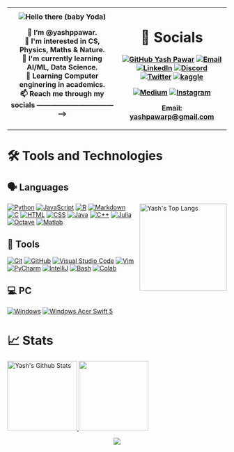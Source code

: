 <table>
  <tr>
    <th width="50%">
      
<img src="https://c.tenor.com/-z2KfO5zAckAAAAC/hello-there-baby-yoda.gif" align="center" alt="Hello there (baby Yoda)">

👋 I’m @yashppawar. <br>
👀 I'm interested in CS, Physics, Maths & Nature. <br>
🌱 I'm currently learning AI/ML, Data Science. <br>
📖 Learning Computer enginering in academics. <br>
📫 Reach me through my socials ———————————⟶
    </th>
<!-- - 💞️ I’m looking to collaborate on ...  -->
<!--
yashppawar/yashppawar is a ✨ special ✨ repository because its `README.md` (this file) appears on your GitHub profile.
You can click the Preview link to take a look at your changes.
-->
<th>

# 🔗 Socials
[![GitHub Yash Pawar](https://img.shields.io/github/followers/yashppawar?label=follow&style=for-the-badge&logo=github&logoColor=white&labelColor=333333)](https://github.com/yashppawar)
[![Email](https://img.shields.io/badge/Mail-004788?style=for-the-badge&logo=gmail&logoColor=white)](mailto:yashpawarp@gmail.com)
[![LinkedIn](https://img.shields.io/badge/LinkedIn-0077B5?style=for-the-badge&logo=linkedin&logoColor=white)](https://www.linkedin.com/in/yash-pawar-59a623214/)
[![Discord](https://img.shields.io/badge/Discord-7289DA?style=for-the-badge&logo=discord&logoColor=white)](https://discord.com/channels/@me/868716243392274472)
[![Twitter](https://img.shields.io/badge/Twitter-1A8CD8?style=for-the-badge&logo=twitter&logoColor=white)](https://twitter.com/YashPaw66294803)
[![kaggle](https://img.shields.io/badge/kaggle-31C3FF?style=for-the-badge&logo=kaggle&logoColor=white)](https://www.kaggle.com/yashpawarp)
<!-- [![Replit](https://img.shields.io/badge/Replit.com-1D2021?style=for-the-badge&logo=replit&logoColor=white)](https://replit.com/@yashpawar) -->
[![Medium](https://img.shields.io/badge/Medium-12100E?style=for-the-badge&logo=medium&logoColor=white)](https://yashppawar.medium.com/)
[![Instagram](https://img.shields.io/badge/Instagram-E4405F?style=for-the-badge&logo=instagram&logoColor=white)](https://www.instagram.com/pawaryashp/)
<!-- [![GitLab](https://img.shields.io/badge/GitLab-330F63?style=for-the-badge&logo=gitlab&logoColor=white)](https://gitlab.com/yashppawar) -->
 Email: yashpawarp@gmail.com

</th>
</tr>
</table>

# 🛠 Tools and Technologies

## 🗣 Languages
<img align="right" src="https://github-readme-stats.vercel.app/api/top-langs/?username=yashppawar&layout=compact&theme=dark" alt="Yash's Top Langs" height="200">

[![Python](https://img.shields.io/badge/Python-Primary_Language-3776AB?style=for-the-badge&logo=python)](https://www.python.org/)
[![JavaScript](https://img.shields.io/badge/JavaScript-Basics-FFCE5A?style=for-the-badge&logo=javascript)](https://www.javascript.com/)
[![R](https://img.shields.io/badge/R-Basics-276DC3?style=for-the-badge&logo=r)](https://www.r-project.org/about.html)
[![Markdown](https://img.shields.io/badge/Markdown-Basics-0077B5?style=for-the-badge&logo=markdown)](https://en.wikipedia.org/wiki/Markdown)
[![C](https://img.shields.io/badge/C-Basics-00427E?style=for-the-badge&logo=c&logoColor=white)]() 
[![HTML](https://img.shields.io/badge/HTML-Basics-DD4A24?style=for-the-badge&logo=html5&logoColor=white)](https://www.w3schools.com/html/default.asp)
[![CSS](https://img.shields.io/badge/CSS-Basics-254BDD?style=for-the-badge&logo=css3)](https://www.w3schools.com/css/default.asp) 
[![Java](https://img.shields.io/badge/Java-Basics-E51F24?style=for-the-badge&logo=java&logoColor=white)](https://docs.oracle.com/en/java/) 
[![C++](https://img.shields.io/badge/C++-Basics-6295CB?style=for-the-badge&logo=cplusplus)]()
[![Julia](https://img.shields.io/badge/Julia-learning-8B549B?style=for-the-badge&logo=Julia&logoColor=white)](https://julialang.org) 
[![Octave](https://img.shields.io/badge/Octave-learning-3EAECE?style=for-the-badge&logo=octave&logoColor=white)](https://www.gnu.org/software/octave/index) 
[![Matlab](https://img.shields.io/badge/Matlab-learning-6BA299?style=for-the-badge&logo=matlab)](https://matlab.mathworks.com/) 

## 🔧 Tools 
[![Git](https://img.shields.io/badge/Git-FF5611?style=for-the-badge&logo=git&logoColor=white)](https://git-scm.com/)
[![GitHub](https://img.shields.io/badge/GitHub-0D1117?style=for-the-badge&logo=github&logoColor=white)](https://github.com/)
[![Visual Studio Code](https://img.shields.io/badge/Visual_Studio_Code-22A6F2?style=for-the-badge&logo=visualstudio)](https://code.visualstudio.com/)
[![Vim](https://img.shields.io/badge/Vim-019331?style=for-the-badge&logo=vim)](https://www.vim.org/)
[![PyCharm](https://img.shields.io/badge/PyCharm-4C4C4C?style=for-the-badge&logo=pycharm)](https://www.jetbrains.com/pycharm/)
[![IntelliJ](https://img.shields.io/badge/IntelliJ_IDEA-4C4C4C?style=for-the-badge&logo=intellij%20idea)](https://www.jetbrains.com/idea/)
[![Bash](https://img.shields.io/badge/Bash-272E35?style=for-the-badge&logo=gnu%20bash&logoColor=white)](https://www.gnu.org/software/bash/)
[![Colab](https://img.shields.io/badge/Google_Colab-FF8C0A?style=for-the-badge&logo=google%20colab&logoColor=white)](https://colab.research.google.com/)

## 💻 PC
[![Windows](https://img.shields.io/badge/Windows-laptop-0078D6?style=for-the-badge&logo=windows)](https://www.microsoft.com/en/windows/)
[![Windows Acer Swift 5](https://img.shields.io/badge/Linux-laptop_and_VM-51A2DA?style=for-the-badge&logo=linux&logoColor=white)](https://www.google.com/search?q=linux)

# 📈 Stats

<p align="center">
    <div style="display: inline-block;margin: auto;">
        <a href="https://github.com/yashppawar">
            <img src="https://github-readme-stats.vercel.app/api?username=yashppawar&hide=issue&show_icons=true&theme=gotham" alt="Yash's Github Stats" height="160">
    	    <img src="https://github-readme-streak-stats.herokuapp.com/?user=yashppawar&theme=onedark&count_private=true&theme=gotham" height=160>
            <!-- [![Yash's GitHub stats](https://github-readme-stats.vercel.app/api?username=yashppawar&hide=issues&show_icons=true&theme=darcula)](https://github.com/yashppawar) -->
        </a>
    </div>
</p>

<p align="center">
    <a href="https://github.com/yashppawar">
    	<img align="center" src="https://activity-graph.herokuapp.com/graph?username=yashppawar&bg_color=0C1014&color=2AA789&line=2AA790&point=fff&area=2AA789">
    </a>
</p>
<!-- What's happening with this contributions count?? -->
